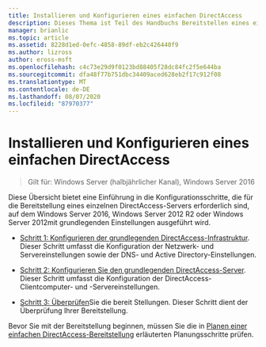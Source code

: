 ```yaml
---
title: Installieren und Konfigurieren eines einfachen DirectAccess
description: Dieses Thema ist Teil des Handbuchs Bereitstellen eines einzelnen DirectAccess-Servers mit dem Assistenten für die ersten Schritte für Windows Server 2016
manager: brianlic
ms.topic: article
ms.assetid: 8228d1ed-0efc-4858-89df-eb2c426440f9
ms.author: lizross
author: eross-msft
ms.openlocfilehash: c4c73e29d9f0123bd88405f28dc84fc2f5e644ba
ms.sourcegitcommit: dfa48f77b751dbc34409aced628eb2f17c912f08
ms.translationtype: MT
ms.contentlocale: de-DE
ms.lasthandoff: 08/07/2020
ms.locfileid: "87970377"
---
```

# <a name="install-and-configure-basic-directaccess"></a>Installieren und Konfigurieren eines einfachen DirectAccess

>Gilt für: Windows Server (halbjährlicher Kanal), Windows Server 2016

Diese Übersicht bietet eine Einführung in die Konfigurationsschritte, die für die Bereitstellung eines einzelnen DirectAccess-Servers erforderlich sind, auf dem Windows Server 2016, Windows Server 2012 R2 oder Windows Server 2012mit grundlegenden Einstellungen ausgeführt wird.

-   [Schritt 1: Konfigurieren der grundlegenden DirectAccess-Infrastruktur](da-basic-configure-s1-infrastructure.md). Dieser Schritt umfasst die Konfiguration der Netzwerk- und Servereinstellungen sowie der DNS- und Active Directory-Einstellungen.

-   [Schritt 2: Konfigurieren Sie den grundlegenden DirectAccess-Server](da-basic-configure-s2-server.md). Dieser Schritt umfasst die Konfiguration der DirectAccess-Clientcomputer- und -Servereinstellungen.

-   [Schritt 3: Überprüfen](da-basic-configure-s3-verify.md)Sie die bereit Stellungen. Dieser Schritt dient der Überprüfung Ihrer Bereitstellung.

Bevor Sie mit der Bereitstellung beginnen, müssen Sie die in [Planen einer einfachen DirectAccess-Bereitstellung](Plan-a-Basic-DirectAccess-Deployment.md) erläuterten Planungsschritte prüfen.




